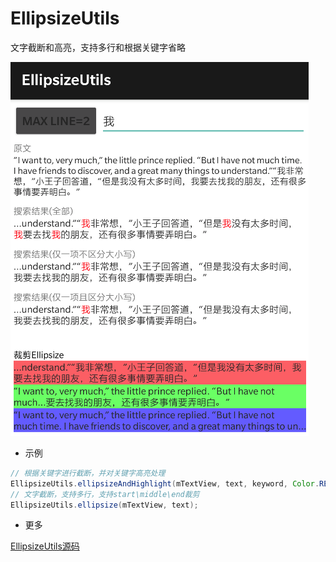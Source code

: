 EllipsizeUtils
======
文字截断和高亮，支持多行和根据关键字省略

![01](https://raw.githubusercontent.com/1993hzw/common/master/Androids/ellipsizeutils.png)

* 示例

```java
// 根据关键字进行截断，并对关键字高亮处理
EllipsizeUtils.ellipsizeAndHighlight(mTextView, text, keyword, Color.RED, false, false);
// 文字截断，支持多行，支持start\middle\end裁剪
EllipsizeUtils.ellipsize(mTextView, text);
```

* 更多

[EllipsizeUtils源码](https://github.com/1993hzw/Androids/blob/master/androids/src/cn/forward/androids/utils/EllipsizeUtils.java)